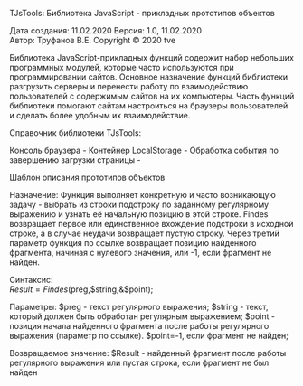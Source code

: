 TJsTools: Библиотека JavaScript - прикладных прототипов объектов 

Дата создания: 11.02.2020 
Версия:   1.0, 11.02.2020                                 
Автор:      Труфанов В.Е. 
Copyright © 2020 tve                             

   Библиотека JavaScript-прикладных функций содержит набор небольших программных
модулей, которые часто используются при программировании сайтов. 
   Основное назначение функций библиотеки разгрузить серверы и перенести 
работу по взаимодействию пользователей с содержимым сайтов на их компьютеры.
   Часть функций библиотеки помогают сайтам настроиться на браузеры 
пользователей и сделать более удобным их взаимодействие.

Справочник библиотеки TJsTools:

Консоль браузера -
Контейнер LocalStorage -
Обработка события по завершению загрузки страницы - 

Шаблон описания прототипов объектов

Назначение:
Функция выполняет конкретную и часто возникающую задачу - выбрать из строки
подстроку по заданному регулярному выражению и узнать её начальную позицию 
в этой строке. 
Findes возвращает первое или единственное вхождение подстроки в исходной 
строке, а в случае неудачи возвращает пустую строку.
Через третий параметр функция по ссылке возвращает позицию найденного 
фрагмента, начиная с нулевого значения, или -1, если фрагмент не найден.
 
Синтаксис:                                     
$Result=Findes($preg,$string,&$point);

Параметры:
$preg   - текст регулярного выражения;
$string - текст, который должен быть обработан регулярным выражением;
$point  - позиция начала найденного фрагмента после работы 
   регулярного выражения (параметр по ссылке). $point=-1, если фрагмент 
   не найден;  

Возвращаемое значение: 
   $Result  - найденный фрагмент после работы регулярного выражения или
   пустая строка, если фрагмент не был найден
